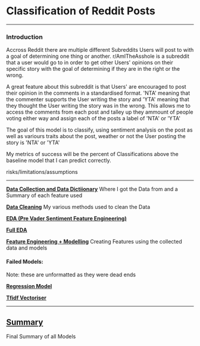 # Classification of Reddit Posts

---

### Introduction

Accross Reddit there are multiple different Subreddits Users will post to with a goal of determining one thing or another. r/AmITheAsshole is a subreddit that a user would go to in order to get other Users' opinions on their specific story with the goal of determining if they are in the right or the wrong.

A great feature about this subreddit is that Users' are encouraged to post their opinion in the comments in a standardised format. 'NTA' meaning that the commenter supports the User writing the story and 'YTA' meaning that they thought the User writing the story was in the wrong. This allows me to access the comments from each post and talley up they ammount of people voting either way and assign each of the posts a label of 'NTA' or 'YTA'

The goal of this model is to classify, using sentiment analysis on the post as well as variours traits about the post, weather or not the User posting the story is 'NTA' or 'YTA'

My metrics of success will be the percent of Classifications above the baseline model that I can predict correctly.

risks/limitations/assumptions

---

**[Data Collection and Data Dictiionary](./Data_Dict.md)**
Where I got the Data from and a Summary of each feature used

**[Data Cleaning](./Sub2_Cleaning.ipynb)**
My various methods used to clean the Data

**[EDA (Pre Vader Sentiment Feature Engineering)](./Sub3_EDA.ipynb)**

**[Full EDA](./Sub5_Further_EDA.ipynb)**

**[Feature Engineering + Modelling](./Sub4_Vader_Sentiment.ipynb)**
Creating Features using the collected data and models

#### Failed Models:
Note: these are unformatted as they were dead ends

**[Regression Model](./Sub6_Regression_Analysis.ipynb)**

**[Tfidf Vectoriser](./Sub7_TFID_Vectoriser.ipynb)**

---

## [Summary](./Summary.md)
Final Summary of all Models
